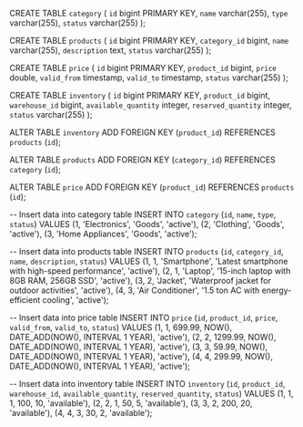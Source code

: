 CREATE TABLE `category` (
  `id` bigint PRIMARY KEY,
  `name` varchar(255),
  `type` varchar(255),
  `status` varchar(255)
);

CREATE TABLE `products` (
  `id` bigint PRIMARY KEY,
  `category_id` bigint,
  `name` varchar(255),
  `description` text,
  `status` varchar(255)
);

CREATE TABLE `price` (
  `id` bigint PRIMARY KEY,
  `product_id` bigint,
  `price` double,
  `valid_from` timestamp,
  `valid_to` timestamp,
  `status` varchar(255)
);

CREATE TABLE `inventory` (
  `id` bigint PRIMARY KEY,
  `product_id` bigint,
  `warehouse_id` bigint,
  `available_quantity` integer,
  `reserved_quantity` integer,
  `status` varchar(255)
);

ALTER TABLE `inventory` ADD FOREIGN KEY (`product_id`) REFERENCES `products` (`id`);

ALTER TABLE `products` ADD FOREIGN KEY (`category_id`) REFERENCES `category` (`id`);

ALTER TABLE `price` ADD FOREIGN KEY (`product_id`) REFERENCES `products` (`id`);


-- Insert data into category table
INSERT INTO `category` (`id`, `name`, `type`, `status`) VALUES
(1, 'Electronics', 'Goods', 'active'),
(2, 'Clothing', 'Goods', 'active'),
(3, 'Home Appliances', 'Goods', 'active');

-- Insert data into products table
INSERT INTO `products` (`id`, `category_id`, `name`, `description`, `status`) VALUES
(1, 1, 'Smartphone', 'Latest smartphone with high-speed performance', 'active'),
(2, 1, 'Laptop', '15-inch laptop with 8GB RAM, 256GB SSD', 'active'),
(3, 2, 'Jacket', 'Waterproof jacket for outdoor activities', 'active'),
(4, 3, 'Air Conditioner', '1.5 ton AC with energy-efficient cooling', 'active');

-- Insert data into price table
INSERT INTO `price` (`id`, `product_id`, `price`, `valid_from`, `valid_to`, `status`) VALUES
(1, 1, 699.99, NOW(), DATE_ADD(NOW(), INTERVAL 1 YEAR), 'active'),
(2, 2, 1299.99, NOW(), DATE_ADD(NOW(), INTERVAL 1 YEAR), 'active'),
(3, 3, 59.99, NOW(), DATE_ADD(NOW(), INTERVAL 1 YEAR), 'active'),
(4, 4, 299.99, NOW(), DATE_ADD(NOW(), INTERVAL 1 YEAR), 'active');

-- Insert data into inventory table
INSERT INTO `inventory` (`id`, `product_id`, `warehouse_id`, `available_quantity`, `reserved_quantity`, `status`) VALUES
(1, 1, 1, 100, 10, 'available'),
(2, 2, 1, 50, 5, 'available'),
(3, 3, 2, 200, 20, 'available'),
(4, 4, 3, 30, 2, 'available');
